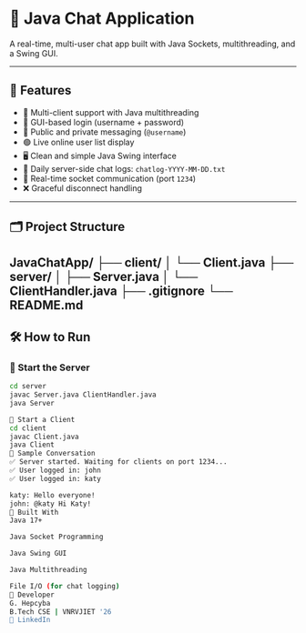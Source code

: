 # 💬 Java Chat Application

A real-time, multi-user chat app built with Java Sockets, multithreading, and a Swing GUI.

---

## 🚀 Features

- 👥 Multi-client support with Java multithreading
- 🔐 GUI-based login (username + password)
- 💬 Public and private messaging (`@username`)
- 🟢 Live online user list display
- 🖥️ Clean and simple Java Swing interface
- 💾 Daily server-side chat logs: `chatlog-YYYY-MM-DD.txt`
- 🔌 Real-time socket communication (port `1234`)
- ❌ Graceful disconnect handling

---

## 🗂️ Project Structure

JavaChatApp/
├── client/
│ └── Client.java
├── server/
│ ├── Server.java
│ └── ClientHandler.java
├── .gitignore
└── README.md
---

## 🛠️ How to Run

### 🔁 Start the Server

```bash
cd server
javac Server.java ClientHandler.java
java Server

💬 Start a Client
cd client
javac Client.java
java Client
📸 Sample Conversation
✅ Server started. Waiting for clients on port 1234...
✅ User logged in: john
✅ User logged in: katy

katy: Hello everyone!
john: @katy Hi Katy!
🧰 Built With
Java 17+

Java Socket Programming

Java Swing GUI

Java Multithreading

File I/O (for chat logging)
👤 Developer
G. Hepcyba
B.Tech CSE | VNRVJIET '26
🔗 LinkedIn

